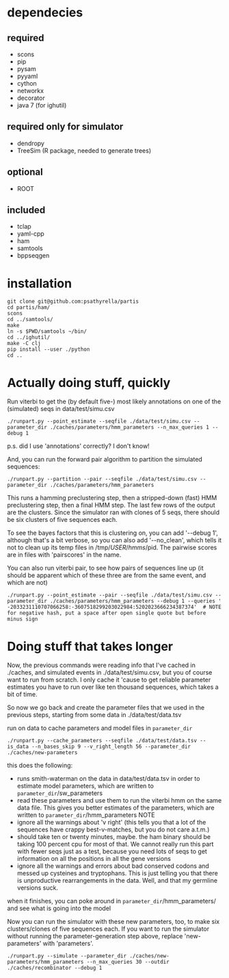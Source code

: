 dependecies
==============
required
--------------
  - scons
  - pip
  - pysam
  - pyyaml
  - cython
  - networkx
  - decorator
  - java 7 (for ighutil)

required only for simulator
--------------
  - dendropy
  - TreeSim (R package, needed to generate trees)

optional
--------------
  - ROOT

included
--------------
  - tclap   
  - yaml-cpp
  - ham
  - samtools
  - bppseqgen

installation
==============

```
git clone git@github.com:psathyrella/partis
cd partis/ham/
scons
cd ../samtools/
make
ln -s $PWD/samtools ~/bin/
cd ../ighutil/
make -C clj
pip install --user ./python
cd ..
```

Actually doing stuff, quickly
==============

Run viterbi to get the (by default five-) most likely annotations on one of the (simulated) seqs in data/test/simu.csv
```
./runpart.py --point_estimate --seqfile ./data/test/simu.csv --parameter_dir ./caches/parameters/hmm_parameters --n_max_queries 1 --debug 1
```
p.s. did I use 'annotations' correctly? I don\'t know!

And, you can run the forward pair algorithm to partition the simulated sequences:
```
./runpart.py --partition --pair --seqfile ./data/test/simu.csv --parameter_dir ./caches/parameters/hmm_parameters
```
This runs a hamming preclustering step, then a stripped-down (fast) HMM preclustering step, then a final HMM step. The last few rows of the output are the clusters.
Since the simulator ran with clones of 5 seqs, there should be six clusters of five sequences each.

To see the bayes factors that this is clustering on, you can add '--debug 1', although that\'s a bit verbose, so you can also add '--no_clean', which tells it not to clean up its
temp files in /tmp/$USER/hmms/$pid. The pairwise scores are in files with 'pairscores' in the name.

You can also run viterbi pair, to see how pairs of sequences line up (it should be apparent which of these three are from the same event, and which are not)
```
./runpart.py --point_estimate --pair --seqfile ./data/test/simu.csv --parameter_dir ./caches/parameters/hmm_parameters --debug 1 --queries ' -2033231110707066258:-3607518299203022984:5202023666234387374'  # NOTE for negative hash, put a space after open single quote but before minus sign
```
Doing stuff that takes longer
==============

Now, the previous commands were reading info that I\'ve cached in ./caches, and simulated events in ./data/test/simu.csv, but you of course want to run from scratch.
I only cache it \'cause to get reliable parameter estimates you have to run over like ten thousand sequences, which takes a bit of time.

So now we go back and create the parameter files that we used in the previous steps, starting from some data in ./data/test/data.tsv

run on data to cache parameters and model files in `parameter_dir`
```
./runpart.py --cache_parameters --seqfile ./data/test/data.tsv --is_data --n_bases_skip 9 --v_right_length 56 --parameter_dir ./caches/new-parameters
```

this does the following:
  - runs smith-waterman on the data in data/test/data.tsv in order to estimate model parameters, which are written to `parameter_dir`/sw_parameters
  - read these parameters and use them to run the viterbi hmm on the same data file. This gives you better estimates of the parameters, which are written to `parameter_dir`/hmm_parameters
NOTE
  - ignore all the warnings about 'v right' (this tells you that a lot of the sequences have crappy best-v-matches, but you do not care a.t.m.)
  - should take ten or twenty minutes, maybe. the ham binary should be taking 100 percent cpu for most of that. We cannot really run this part with fewer
      seqs just as a test, because you need lots of seqs to get information on all the positions in all the gene versions
  - ignore all the warnings and errors about bad conserved codons and messed up cysteines and tryptophans. This is just telling you that there is unproductive rearrangements in the data.
    Well, and that my germline versions suck.
      
when it finishes, you can poke around in `parameter_dir`/hmm_parameters/ and see what is going into the model

Now you can run the simulator with these new parameters, too, to make six clusters/clones of five sequences each.
If you want to run the simulator without running the parameter-generation step above, replace 'new-parameters' with 'parameters'.
```
./runpart.py --simulate --parameter_dir ./caches/new-parameters/hmm_parameters --n_max_queries 30 --outdir ./caches/recombinator --debug 1
```
